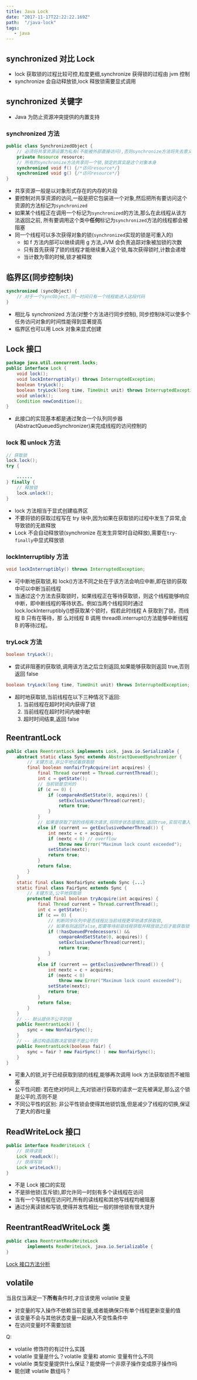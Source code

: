 ```yaml
---
title: Java Lock
date: "2017-11-17T22:22:22.169Z"
path:  "/java-lock"
tags:
   - java
---
```


## synchronized 对比 Lock

* lock 获取锁的过程比较可控,粒度更细,synchronize 获得锁的过程由 jvm 控制
* synchronize 会自动释放锁,lock 释放锁需要显式调用

## synchronized 关键字

* Java 为防止资源冲突提供的内置支持

### synchronized 方法

```java
public class SynchronizedObject {
    // 必须将共享资源设置为私有(不能被外部直接访问),否则synchronize方法将失去意义
    private Resource resource;
    // 所有的synchronize方法共享同一个锁,锁定的其实是这个对象本身
    synchronized void f() {/*访问resource*/}
    synchronized void g() {/*访问resource*/}
}
```

* 共享资源一般是以对象形式存在的内存的片段
* 要控制对共享资源的访问,一般是把它包装进一个对象,然后把所有要访问这个资源的方法标记为`synchronized`
* 如果某个线程正在调用一个标记为`synchronized`的方法,那么在此线程从该方法返回之前,
  所有要调用这个类中**任何**标记为`synchronized`方法的线程都会被阻塞
* 同一个线程可以多次获得对象的锁(`synchronized`实现的锁是可重入的)
  * 如 f 方法内部可以继续调用 g 方法,JVM 会负责追踪对象被加锁的次数
  * 只有首先获得了锁的线程才能继续重入这个锁,每次获得锁时,计数会递增
  * 当计数为零的时候,锁才被释放

## 临界区(同步控制块)

```java
synchronized (syncObject) {
    // 对于一个syncObject,同一时间只有一个线程能进入这段代码
}
```

* 相比与 synchronized 方法(对整个方法进行同步控制),
  同步控制块可以使多个任务访问对象的时间性能得到显著提高
* 临界区也可以用 Lock 对象来显式创建

## Lock 接口

```java
package java.util.concurrent.locks;
public interface Lock {
    void lock();
    void lockInterruptibly() throws InterruptedException;
    boolean tryLock();
    boolean tryLock(long time, TimeUnit unit) throws InterruptedException;
    void unlock();
    Condition newCondition();
}
```

* 此接口的实现基本都是通过聚合一个队列同步器(AbstractQueuedSynchronizer)来完成线程的访问控制的

### lock 和 unlock 方法

```java
// 获取锁
lock.lock();
try {

    ......
} finally {
    // 释放锁
    lock.unlock();  
}
```

* lock 方法相当于显式创建临界区
* 不要将锁的获取过程写在 try 块中,因为如果在获取锁的过程中发生了异常,会导致锁的无故释放
* Lock 不会自动释放锁(synchronize 在发生异常时自动释放),需要在`try-finally`中显式释放锁

### lockInterruptibly 方法

```java
void lockInterruptibly() throws InterruptedException;
```

* 可中断地获取锁,和 lock()方法不同之处在于该方法会响应中断,即在锁的获取中可以中断当前线程
* 当通过这个方法去获取锁时，如果线程正在等待获取锁，则这个线程能够响应中断，即中断线程的等待状态。例如当两个线程同时通过 lock.lockInterruptibly()想获取某个锁时，假若此时线程 A 获取到了锁，而线程 B 只有在等待，那 么对线程 B 调用 threadB.interrupt()方法能够中断线程 B 的等待过程。

### tryLock 方法

```java
boolean tryLock();
```

* 尝试非阻塞的获取锁,调用该方法之后立刻返回,如果能够获取则返回 true,否则返回 false

```java
boolean tryLock(long time, TimeUnit unit) throws InterruptedException;
```

* 超时地获取锁,当前线程在以下三种情况下返回:
  1. 当前线程在超时时间内获得了锁
  2. 当前线程在超时时间内被中断
  3. 超时时间结束,返回 false

## ReentrantLock

```java
public class ReentrantLock implements Lock, java.io.Serializable {
    abstract static class Sync extends AbstractQueuedSynchronizer {
        // 关键方法,非公平地试着获取锁
        final boolean nonfairTryAcquire(int acquires) {
            final Thread current = Thread.currentThread();
            int c = getState();
            // 当前锁是空闲的
            if (c == 0) {
                if (compareAndSetState(0, acquires)) {
                    setExclusiveOwnerThread(current);
                    return true;
                }
            }
            // 如果是获取了锁的线程再次请求,将同步状态值增加,返回true,实现可重入
            else if (current == getExclusiveOwnerThread()) {
                int nextc = c + acquires;
                if (nextc < 0) // overflow
                    throw new Error("Maximum lock count exceeded");
                setState(nextc);
                return true;
            }
            return false;
        }
    }
    static final class NonfairSync extends Sync {...}
    static final class FairSync extends Sync {
        // 关键方法,公平地获取锁
        protected final boolean tryAcquire(int acquires) {
            final Thread current = Thread.currentThread();
            int c = getState();
            if (c == 0) {
                // 判断同步队列中是否线程比当前线程更早地请求获取锁,
                // 如果有则返回false,即要等待前驱线程获取并释放锁之后才能获取锁
                if (!hasQueuedPredecessors() &&
                    compareAndSetState(0, acquires)) {
                    setExclusiveOwnerThread(current);
                    return true;
                }
            }
            else if (current == getExclusiveOwnerThread()) {
                int nextc = c + acquires;
                if (nextc < 0)
                    throw new Error("Maximum lock count exceeded");
                setState(nextc);
                return true;
            }
            return false;
        }
    }
    // -- 默认提供不公平的锁
    public ReentrantLock() {
        sync = new NonfairSync();
    }
    // -- 通过构造函数决定锁是不是公平的
    public ReentrantLock(boolean fair) {
        sync = fair ? new FairSync() : new NonfairSync();
    }
}
```

* 可重入的锁,对于已经获取到锁的线程,能够再次调用 lock 方法获取锁而不被阻塞
* 公平性问题: 若在绝对时间上,先对锁进行获取的请求一定先被满足,那么这个锁是公平的,否则不是
* 不同公平性的区别: 非公平性锁会使得其他锁饥饿,但是减少了线程的切换,保证了更大的吞吐量

## ReadWriteLock 接口

```java
public interface ReadWriteLock {
    // 获得读锁
    Lock readLock();
    // 获得写锁
    Lock writeLock();
}
```

* 不是 Lock 接口的实现
* 不是排他锁(互斥锁),即允许同一时刻有多个读线程在访问
* 当有一个写线程在访问时,所有的读线程和其他写线程均被阻塞
* 通过分离读锁和写锁,使得并发性相比一般的排他锁有很大提升

## ReentrantReadWriteLock 类

```java
public class ReentrantReadWriteLock
        implements ReadWriteLock, java.io.Serializable {
}
```

[Lock 接口方法分析](https://github.com/pzxwhc/MineKnowContainer/issues/16)

## volatile

当且仅当满足一下**所有**条件时,才应该使用 volatile 变量

* 对变量的写入操作不依赖当前变量,或者能确保只有单个线程更新变量的值
* 该变量不会与其他状态变量一起纳入不变性条件中
* 在访问变量时不需要加锁

Q:

* volatile 修饰符的有过什么实践
* volatile 变量是什么？volatile 变量和 atomic 变量有什么不同
* volatile 类型变量提供什么保证？能使得一个非原子操作变成原子操作吗
* 能创建 volatile 数组吗？
